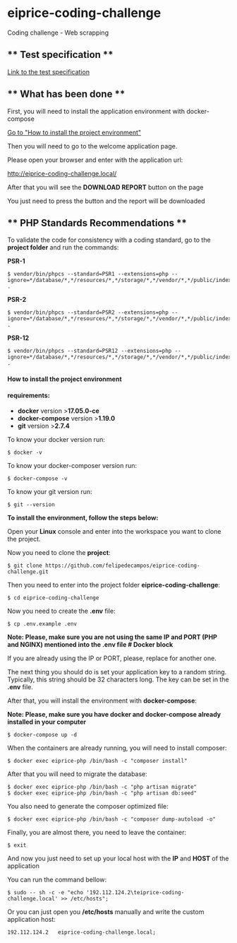 # eiprice-coding-challenge
Coding challenge - Web scrapping

## ** Test specification ** 
[Link to the test specification](https://github.com/felipedecampos/eiprice-coding-challenge/tree/master/docs/EIPRICE_AVALIACAO_TECNICA.pdf)

## ** What has been done **

First, you will need to install the application environment with docker-compose

[Go to "How to install the project environment"](https://github.com/felipedecampos/eiprice-coding-challenge#how-to-install-the-project-environment)

Then you will need to go to the welcome application page.

Please open your browser and enter with the application url:

http://eiprice-coding-challenge.local/

After that you will see the **DOWNLOAD REPORT** button on the page

You just need to press the button and the report will be downloaded

## ** PHP Standards Recommendations **

To validate the code for consistency with a coding standard, go to the **project folder** and run the commands:

**PSR-1**
```shell
$ vendor/bin/phpcs --standard=PSR1 --extensions=php --ignore=*/database/*,*/resources/*,*/storage/*,*/vendor/*,*/public/index.php,*/tests/bootstrap.php,*/bootstrap/cache/* .
```

**PSR-2**

```shell
$ vendor/bin/phpcs --standard=PSR2 --extensions=php --ignore=*/database/*,*/resources/*,*/storage/*,*/vendor/*,*/public/index.php,*/tests/bootstrap.php,*/bootstrap/cache/* .
```

**PSR-12**

```shell
$ vendor/bin/phpcs --standard=PSR12 --extensions=php --ignore=*/database/*,*/resources/*,*/storage/*,*/vendor/*,*/public/index.php,*/tests/bootstrap.php,*/bootstrap/cache/* .
```

#### How to install the project environment

#### requirements:

- **docker** version >**17.05.0-ce**
- **docker-compose** version >**1.19.0**
- **git** version >**2.7.4**

To know your docker version run:

```shell
$ docker -v
```

To know your docker-composer version run:

```shell
$ docker-compose -v
```

To know your git version run:

```shell
$ git --version
```

**To install the environment, follow the steps below:**

Open your **Linux** console and enter into the workspace you want to clone the project.

Now you need to clone the **project**:

```shell
$ git clone https://github.com/felipedecampos/eiprice-coding-challenge.git
```

Then you need to enter into the project folder **eiprice-coding-challenge**:

```shell
$ cd eiprice-coding-challenge
```

Now you need to create the **.env** file:

```shell
$ cp .env.example .env
```

**Note: Please, make sure you are not using the same IP and PORT (PHP and NGINX) mentioned into the .env file # Docker block**

If you are already using the IP or PORT, please, replace for another one.

The next thing you should do is set your application key to a random string. Typically, this string should be 32 characters long. The key can be set in the **.env** file.

After that, you will install the environment with **docker-compose**:

**Note: Please, make sure you have docker and docker-compose already installed in your computer**

```shell
$ docker-compose up -d
```

When the containers are already running, you will need to install composer:

```shell
$ docker exec eiprice-php /bin/bash -c "composer install"
```

After that you will need to migrate the database:
```shell
$ docker exec eiprice-php /bin/bash -c "php artisan migrate"
$ docker exec eiprice-php /bin/bash -c "php artisan db:seed"
```

You also need to generate the composer optimized file:

```shell
$ docker exec eiprice-php /bin/bash -c "composer dump-autoload -o"
```

Finally, you are almost there, you need to leave the container:

```shell
$ exit
```

And now you just need to set up your local host with the **IP** and **HOST** of the application

You can run the command bellow:

```shell
$ sudo -- sh -c -e "echo '192.112.124.2\teiprice-coding-challenge.local' >> /etc/hosts";
```

Or you can just open you **/etc/hosts** manually and write the custom application host:

```shell
192.112.124.2	eiprice-coding-challenge.local;
```